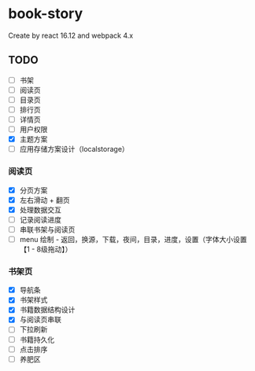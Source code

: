 # book-story

Create by react 16.12 and webpack 4.x

## TODO

- [ ] 书架
- [ ] 阅读页
- [ ] 目录页
- [ ] 排行页
- [ ] 详情页
- [ ] 用户权限
- [x] 主题方案
- [ ] 应用存储方案设计（localstorage）

### 阅读页

- [x] 分页方案
- [x] 左右滑动 + 翻页
- [x] 处理数据交互
- [ ] 记录阅读进度
- [ ] 串联书架与阅读页
- [ ] menu 绘制 - 返回，换源，下载，夜间，目录，进度，设置（字体大小设置 【1 - 8级拖动】）

### 书架页

- [x] 导航条
- [x] 书架样式
- [x] 书籍数据结构设计
- [x] 与阅读页串联
- [ ] 下拉刷新
- [ ] 书籍持久化
- [ ] 点击排序
- [ ] 养肥区
